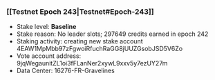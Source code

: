 ### [[Testnet Epoch 243|Testnet#Epoch-243]]
* Stake level: **Baseline**
* Stake reason: No leader slots; 297649 credits earned in epoch 242
* Staking activity: creating new stake account 4EAW1MpMbb97zFgwoiRfuchRaGG8jUUZGsobJSD5V6Zo
* Vote account address: 9jqWegaunitZL1oi3fFLanNer2xywL9xxv5y7ezUY27m
* Data Center: 16276-FR-Gravelines